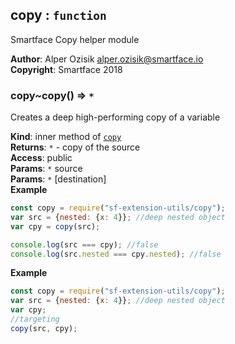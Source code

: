 <a name="module_copy"></a>

## copy : <code>function</code>
Smartface Copy helper module

**Author**: Alper Ozisik <alper.ozisik@smartface.io>  
**Copyright**: Smartface 2018  
<a name="module_copy..copy"></a>

### copy~copy() ⇒ <code>\*</code>
Creates a deep high-performing copy of a variable

**Kind**: inner method of [<code>copy</code>](#module_copy)  
**Returns**: <code>\*</code> - copy of the source  
**Access**: public  
**Params**: <code>\*</code> source  
**Params**: <code>\*</code> [destination]  
**Example**  
```js
const copy = require("sf-extension-utils/copy");
var src = {nested: {x: 4}}; //deep nested object
var cpy = copy(src);

console.log(src === cpy); //false
console.log(src.nested === cpy.nested); //false
```
**Example**  
```js
const copy = require("sf-extension-utils/copy");
var src = {nested: {x: 4}}; //deep nested object
var cpy;
//targeting
copy(src, cpy);
```
